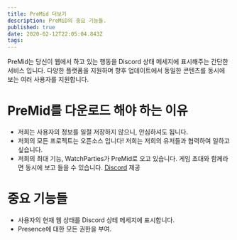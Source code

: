 ```yaml
---
title: PreMid 더보기
description: PreMiD의 중요 기능들.
published: true
date: 2020-02-12T22:05:04.843Z
tags:
---
```


PreMid는 당신이 웹에서 하고 있는 행동을 Discord 상태 메세지에 표시해주는 간단한 서비스 입니다. 다양한 플랫폼을 지원하며 향후 업데이트에서 동일한 콘텐츠를 동시에 보는 여러 사용자를 지원합니다.

# PreMid를 다운로드 해야 하는 이유
- 저희는 사용자의 정보를 일절 저장하지 않으니, 안심하셔도 됩니다.
- 저희의 모든 프로젝트는 오픈소스 입니다! 저희는 저희의 유저들과 협력하여 일하고 싶습니다.
- 저희의 최대 기능, WatchParties가 PreMid로 오고 있습니다. 게임 초대와 함께라면 동시에 보고 들을 수 있습니다. [Discord](https://discordapp.com/) 제공

# 중요 기능들
- 사용자의 현재 웹 상태를 Discord 상테 메세지에 표시합니다.
- Presence에 대한 모든 권한을 부여.